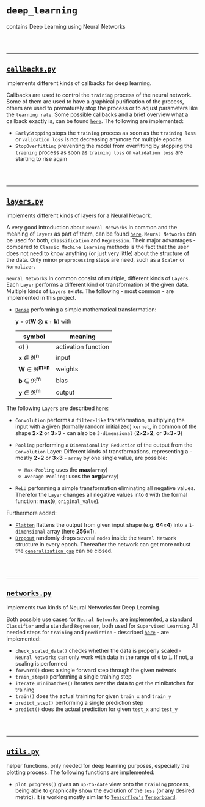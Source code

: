 # `deep_learning`

contains Deep Learning using Neural Networks

<br/><br/>

-------

## <a href="callbacks.py" target="_blank">`callbacks.py`</a>

implements different kinds of callbacks for deep learning.

Callbacks are used to control the `training` process of the neural network. Some of them are used to have a graphical purification of the process, others are used to prematurely stop the process or to adjust parameters like the `learning rate`. Some possible callbacks and a brief overview what a callback exactly is, can be found <a href="https://www.kdnuggets.com/2019/08/keras-callbacks-explained-three-minutes.html" target="_blank">`here`</a>. The following are implemented:

- `EarlyStopping` stops the `training` process as soon as the `training loss` or `validation loss` is not decreasing anymore for multiple epochs
- `StopOverfitting` preventing the model from overfitting by stopping the `training` process as soon as `training loss` or `validation loss` are starting to rise again

<br/><br/>

-------

## <a href="layers.py" target="_blank">`layers.py`</a>

implements different kinds of layers for a Neural Network.

A very good introduction about `Neural Networks` in common and the meaning of `Layers` as part of them, can be found <a href="https://wiki.pathmind.com/neural-network" target="_blank">`here`</a>. `Neural Networks` can be used for both, `Classification` and `Regression`. Their major advantages - compared to `Classic Machine Learning` methods is the fact that the user does not need to know anything (or just very little) about the structure of the data. Only minor `preprocessing` steps are need, such as a `Scaler` or `Normalizer`.

`Neural Networks` in common consist of multiple, different kinds of `Layers`. Each `Layer` performs a different kind of transformation of the given data. Multiple kinds of `Layers` exists. The following - most common - are implemented in this project.

- <a href="https://dev.to/sandeepbalachandran/machine-learning-dense-layer-2m4n" target="_blank">`Dense`</a> performing a simple mathematical transformation:

     __y__ = &sigma;(__W__ &bigotimes; __x__ + __b__) with
     
    | symbol                                        | meaning               |
    | --------------------------------------------- | --------------------- |
    | &sigma;(  )                                   | activation function   |
    | __x__ &in; &real;<sup>**n**</sup>             | input                 |
    | __W__ &in; &real;<sup>**m**&times;**n**</sup> | weights               |
    | __b__ &in; &real;<sup>**m**</sup>             | bias                  |
    | __y__ &in; &real;<sup>**m**</sup>             | output                |

The following `Layers` are described <a href="https://wiki.tum.de/display/lfdv/Layers+of+a+Convolutional+Neural+Network#LayersofaConvolutionalNeuralNetwork-FullyConnectedLayer" target="_blank">`here`</a>:

- `Convolution` performs a `filter-like` transformation, multiplying the input with a given (formally random initialized) `kernel`, in common of the shape **2**&times;**2** or **3**&times;**3** - can also be `3-dimensional` (**2**&times;**2**&times;**2**, or **3**&times;**3**&times;**3**)
- `Pooling` performing a `Dimensionality Reduction` of the output from the `Convolution` Layer: Different kinds of transformations, representing a - mostly **2**&times;**2** or **3**&times;**3** - `array` by one single value, are possible:
    
    - `Max-Pooling` uses the __max__(`array`)
    - `Average Pooling`: uses the __avg__(`array`)
- `ReLU` performing a simple transformation eliminating all negative values. Therefor the `Layer` changes all negative values into `0` with the formal function: __max__(`0`, `original_value`).

Furthermore added:

- <a href="https://www.superdatascience.com/blogs/convolutional-neural-networks-cnn-step-3-flattening" target="_blank">`Flatten`</a> flattens the output from given input shape (e.g. **64**&times;**4**) into a `1-dimensional` array (here **256**&times;**1**).
- <a href="https://leonardoaraujosantos.gitbook.io/artificial-inteligence/machine_learning/deep_learning/dropout_layer" target="_blank">`Dropout`</a> randomly drops several `nodes` inside the `Neural Network` structure in every epoch. Thereafter the network can get more robust the <a href="https://syncedreview.com/2020/09/13/a-closer-look-at-the-generalization-gap-in-large-batch-training-of-neural-networks/" target="_blank">`generalization gap`</a> can be closed.

<br/><br/>

-------

## <a href="networks.py" target="_blank">`networks.py`</a>

implements two kinds of Neural Networks for Deep Learning.

Both possible use cases for `Neural Networks` are implemented, a standard `Classifier` and a standard `Regressor`, both used for `Supervised Learning`. All needed steps for `training` and `prediction` - described <a href="https://towardsdatascience.com/how-do-we-train-neural-networks-edd985562b73" target="_blank">`here`</a> - are implemented:

- `check_scaled_data()` checks whether the data is properly scaled - `Neural Networks` can only work with data in the range of `0` to `1`. If not, a scaling is performed
- `forward()` does a single forward step through the given network
- `train_step()` performing a single training step
- `iterate_minibatches()` iterates over the data to get the minibatches for training
- `train()` does the actual training for given `train_x` and `train_y`
- `predict_step()` performing a single prediction step
- `predict()` does the actual prediction for given `test_x` and `test_y`

<br/><br/>

-------

## <a href="utils.py" target="_blank">`utils.py`</a>

helper functions, only needed for deep learning purposes, especially the plotting process. The following functions are implemented:

- `plot_progress()` gives an `up-to-date` view onto the `training` process, being able to graphically show the evolution of the `loss` (or any desired metric). It is working mostly similar to <a href="https://www.tensorflow.org/" target="_blank">`Tensorflow's`</a> <a href="https://www.tensorflow.org/tensorboard" target="_blank">`Tensorboard`</a>.